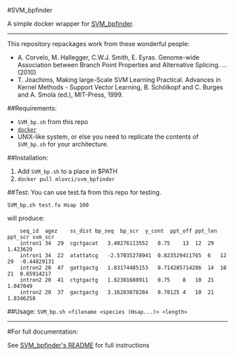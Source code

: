 #SVM_bpfinder


A simple docker  wrapper for [SVM_bpfinder](http://regulatorygenomics.upf.edu/Software/SVM_BP/).


---

This repository repackages work from these wonderful people:

  - A. Corvelo, M. Hallegger, C.W.J. Smith, E. Eyras. Genome-wide Association between Branch Point Properties and Alternative Splicing. ... (2010) 
  - T. Joachims, Making large-Scale SVM Learning Practical. Advances in Kernel Methods - Support Vector Learning, B. Schölkopf and C. Burges and A. Smola (ed.), MIT-Press, 1999.

##Requirements:

  - `SVM_bp.sh` from this repo
  - [`docker`](http://docker.io/)
  - UNIX-like system, or else you need to replicate the contents of `SVM_bp.sh` for your architecture.

##Installation:

  1. Add `SVM_bp.sh` to a place in $PATH
  2. `docker pull mlovci/svm_bpfinder`

##Test:
You can use test.fa from this repo for testing.

    SVM_bp.sh test.fa Hsap 100

will produce:
  
        seq_id	agez	ss_dist	bp_seq	bp_scr	y_cont	ppt_off	ppt_len	ppt_scr	svm_scr
        intron1	34	29	cgctgacat	3.40276113552	0.75	13	12	29	1.423629
        intron1	34	22	atattatcg	-2.57035278941	0.823529411765	6	12	29	-0.44829131
        intron2	20	47	gattgactg	1.83174485153	0.714285714286	14	10	21	0.65914217
        intron2	20	41	ctgtgactg	1.82301608911	0.75	8	10	21	1.047049
        intron2	20	37	gactgactg	3.16203878284	0.78125	4	10	21	1.8346258

##Usage: `SVM_bp.sh <filename <species (Hsap...)> <length>`


---

#For full documentation:

See [SVM_bpfinder's README](http://regulatorygenomics.upf.edu/Software/SVM_BP/README) for full instructions
